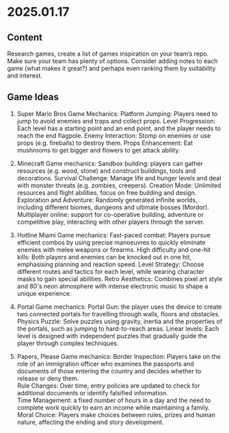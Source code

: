# 2025.01.17

## Content

Research games, create a list of games inspiration on your team’s repo. Make sure your team has plenty of options. Consider adding notes to each game (what makes it great?) and perhaps even ranking them by suitability and interest.

## Game Ideas

1. Super Mario Bros
Game Mechanics:
Platform Jumping: Players need to jump to avoid enemies and traps and collect props.
Level Progression: Each level has a starting point and an end point, and the player needs to reach the end flagpole.
Enemy Interaction: Stomp on enemies or use props (e.g. fireballs) to destroy them.
Props Enhancement: Eat mushrooms to get bigger and flowers to get attack ability.

2. Minecraft 
Game mechanics:
Sandbox building: players can gather resources (e.g. wood, stone) and construct buildings, tools and decorations.
Survival Challenge: Manage life and hunger levels and deal with monster threats (e.g. zombies, creepers).
Creation Mode: Unlimited resources and flight abilities, focus on free building and design.
Exploration and Adventure: Randomly generated infinite worlds, including different biomes, dungeons and ultimate bosses (Mordor).
Multiplayer online: support for co-operative building, adventure or competitive play, interacting with other players through the server.

3. Hotline Miami
Game mechanics:
Fast-paced combat: Players pursue efficient combos by using precise manoeuvres to quickly eliminate enemies with melee weapons or firearms.
High difficulty and one-hit kills: Both players and enemies can be knocked out in one hit, emphasising planning and reaction speed.
Level Strategy: Choose different routes and tactics for each level, while wearing character masks to gain special abilities.
Retro Aesthetics: Combines pixel art style and 80's neon atmosphere with intense electronic music to shape a unique experience.

4. Portal 
Game mechanics:
Portal Gun: the player uses the device to create two connected portals for travelling through walls, floors and obstacles.
Physics Puzzle: Solve puzzles using gravity, inertia and the properties of the portals, such as jumping to hard-to-reach areas.
Linear levels: Each level is designed with independent puzzles that gradually guide the player through complex techniques.


5. Papers, Please 
Game mechanics:
Border Inspection: Players take on the role of an immigration officer who examines the passports and documents of those entering the country and decides whether to release or deny them.  
Rule Changes: Over time, entry policies are updated to check for additional documents or identify falsified information.  
Time Management: a fixed number of hours in a day and the need to complete work quickly to earn an income while maintaining a family.  
Moral Choice: Players make choices between rules, prizes and human nature, affecting the ending and story development.  
